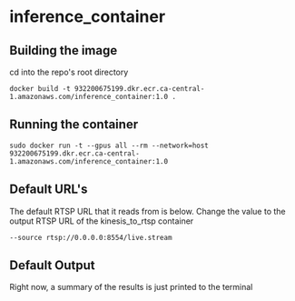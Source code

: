 # inference_container

## Building the image

cd into the repo's root directory


```
docker build -t 932200675199.dkr.ecr.ca-central-1.amazonaws.com/inference_container:1.0 . 
```

## Running the container

```
sudo docker run -t --gpus all --rm --network=host 932200675199.dkr.ecr.ca-central-1.amazonaws.com/inference_container:1.0
```

## Default URL's

The default RTSP URL that it reads from is below. Change the value to the output RTSP URL of the kinesis_to_rtsp container

```
--source rtsp://0.0.0.0:8554/live.stream 
```
## Default Output
Right now, a summary of the results is just printed to the terminal

